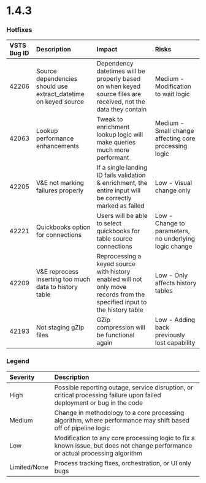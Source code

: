 # 1.4.3

### Hotfixes

| VSTS Bug ID | Description | Impact | Risks |
| :--- | :--- | :--- | :--- |
| 42206 | Source dependencies should use extract\_datetime on keyed source | Dependency datetimes will be properly based on when keyed source files are received, not the data they contain | Medium - Modification to wait logic |
| 42063 | Lookup performance enhancements | Tweak to enrichment lookup logic will make queries much more performant | Medium - Small change affecting core processing logic |
| 42205 | V&E not marking failures properly | If a single landing ID fails validation & enrichment, the entire input will be correctly marked as failed | Low - Visual change only |
| 42221 | Quickbooks option for connections | Users will be able to select quickbooks for table source connections | Low - Change to parameters, no underlying logic change |
| 42209 | V&E reprocess inserting too much data to history table | Reprocessing a keyed source with history enabled will not only move records from the specified input to the history table | Low - Only affects history tables |
| 42193 | Not staging gZip files | GZip compression will be functional again | Low - Adding back previously lost capability |

### Legend

| Severity | Description |
| :--- | :--- |
| High | Possible reporting outage, service disruption, or critical processing failure upon failed deployment or bug in the code |
| Medium | Change in methodology to a core processing algorithm, where performance may shift based off of pipeline logic |
| Low | Modification to any core processing logic to fix a known issue, but does not change performance or actual processing algorithm |
| Limited/None | Process tracking fixes, orchestration, or UI only bugs |

